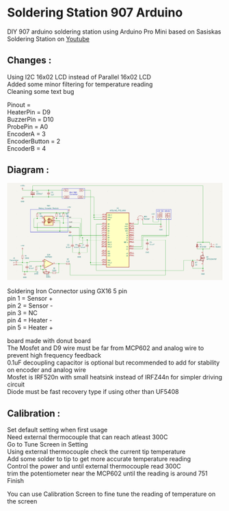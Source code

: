 # Soldering Station 907 Arduino
DIY 907 arduino soldering station using Arduino Pro Mini
based on Sasiskas Soldering Station on [Youtube](https://www.youtube.com/watch?v=PnqGLrhWQqc)

## Changes :
Using I2C 16x02 LCD instead of Parallel 16x02 LCD \
Added some minor filtering for temperature reading \
Cleaning some text bug

Pinout = \
HeaterPin = D9 \
BuzzerPin = D10 \
ProbePin = A0 \
EncoderA = 3 \
EncoderButton = 2 \
EncoderB = 4

## Diagram :

![Diagram](	/Schematic.png)

Soldering Iron Connector using GX16 5 pin \
pin 1 = Sensor + \
pin 2 = Sensor - \
pin 3 = NC \
pin 4 = Heater - \
pin 5 = Heater + 

board made with donut board \
The Mosfet and D9 wire must be far from MCP602 and analog wire to prevent high frequency feedback \
0.1uF decoupling capacitor is optional but recommended to add for stability on encoder and analog wire \
Mosfet is IRF520n with small heatsink instead of IRFZ44n for simpler driving circuit \
Diode must be fast recovery type if using other than UF5408

## Calibration :
Set default setting when first usage \
Need external thermocouple that can reach atleast 300C \
Go to Tune Screen in Setting \
Using external thermocouple check the current tip temperature \
Add some solder to tip to get more accurate temperature reading \
Control the power and until external thermocouple read 300C \
trim the potentiometer near the MCP602 until the reading is around 751 \
Finish

You can use Calibration Screen to fine tune the reading of temperature on the screen 
